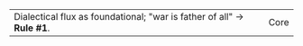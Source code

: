 |                                                                         |      |
| ----------------------------------------------------------------------- | ---- |
| Dialectical flux as foundational; "war is father of all" → **Rule #1**. | Core |
